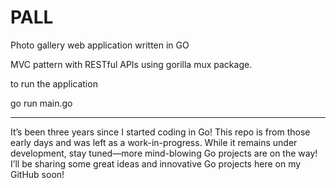 # PALL

Photo gallery web application written in GO


MVC pattern with RESTful APIs using gorilla mux package.


to run the application

go run main.go

_______

It’s been three years since I started coding in Go! This repo is from those early days and was left as a work-in-progress. While it remains under development, stay tuned—more mind-blowing Go projects are on the way! I’ll be sharing some great ideas and innovative Go projects here on my GitHub soon!
